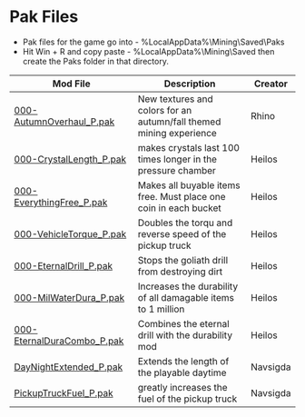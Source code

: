 # Pak Files
 - Pak files for the game go into - %LocalAppData%\Mining\Saved\Paks
 - Hit Win + R and copy paste - %LocalAppData%\Mining\Saved then create the Paks folder in that directory.

| Mod File  | Description | Creator |
| ------------- | ------------- | ------------- |
| [000-AutumnOverhaul_P.pak](https://github.com/kaiheilos/Hydro/raw/master/Pak%20Mods/000-AutumnOverhaul_P.pak)  | New textures and colors for an autumn/fall themed mining experience | Rhino |
| [000-CrystalLength_P.pak](https://github.com/kaiheilos/Hydro/raw/master/Pak%20Mods/000-CrystalLength_P.pak)  | makes crystals last 100 times longer in the pressure chamber | Heilos |
| [000-EverythingFree_P.pak](https://github.com/kaiheilos/Hydro/raw/master/Pak%20Mods/000-EverythingFree_P.pak)  | Makes all buyable items free. Must place one coin in each bucket  | Heilos |
| [000-VehicleTorque_P.pak](https://github.com/kaiheilos/Hydro/raw/master/Pak%20Mods/000-VehicleTorque_P.pak)  | Doubles the torqu and reverse speed of the pickup truck | Heilos |
| [000-EternalDrill_P.pak](https://github.com/kaiheilos/Hydro/raw/master/Pak%20Mods/000-EternalDrill_P.pak)  |  Stops the goliath drill from destroying dirt  | Heilos |
| [000-MilWaterDura_P.pak](https://github.com/kaiheilos/Hydro/raw/master/Pak%20Mods/000-MilWaterDura_P.pak)  | Increases the durability of all damagable items to 1 million  | Heilos |
| [000-EternalDuraCombo_P.pak](https://github.com/kaiheilos/Hydro/raw/master/Pak%20Mods/000-EternalDuraCombo_P.pak)  | Combines the eternal drill with the durability mod  | Heilos |
| [DayNightExtended_P.pak](https://github.com/kaiheilos/Hydro/raw/master/Pak%20Mods/DayNightExtended_P.pak)  | Extends the length of the playable daytime  | Navsigda |
| [PickupTruckFuel_P.pak](https://github.com/kaiheilos/Hydro/raw/master/Pak%20Mods/PickupTruckFuel_P.pak)  | greatly increases the fuel of the pickup truck  | Navsigda |
